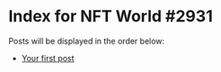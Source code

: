 # Index for NFT World #2931
Posts will be displayed in the order below:

- [Your first post](./001-first.md)

